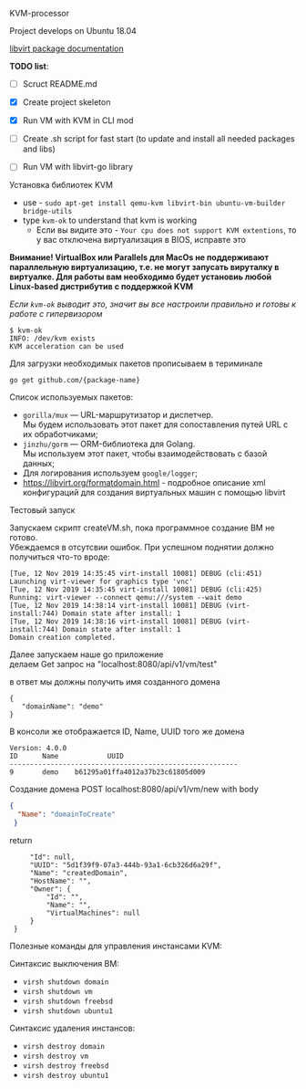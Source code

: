 KVM-processor

Project develops on Ubuntu 18.04 

[libvirt package documentation](https://godoc.org/github.com/libvirt/libvirt-go)

__TODO list__:
* [ ] Scruct README.md
* [x] Create project skeleton
* [x] Run VM with KVM in CLI mod
* [ ] Create .sh script for fast start (to update and install all needed packages and libs)
* [ ] Run VM with libvirt-go library   


Установка библиотек KVM
 - use - `sudo apt-get install qemu-kvm libvirt-bin ubuntu-vm-builder bridge-utils`
 - type `kvm-ok` to understand that kvm is working  
    * Если вы видите это - `Your cpu does not support KVM extentions`, то у вас отключена виртуализация в BIOS, исправте это
     
 __Внимание! VirtualBox или Parallels для MacOs не поддерживают параллельную виртуализацию, т.е. не
 могут запусать вируталку в виртуалке. Для работы вам необходимо будет установиь любой Linux-based дистрибутив 
 с поддержкой KVM__
 
 _Если `kvm-ok` выводит это, значит вы все настроили правильно и готовы к работе с гипервизором_
 ```
 $ kvm-ok  
INFO: /dev/kvm exists 
KVM acceleration can be used
```
Для загрузки необходимых пакетов прописываем в териминале 
```
go get github.com/{package-name}
```
Список используемых пакетов:
 - `gorilla/mux` — URL-маршрутизатор и диспетчер.  
 Мы будем использовать этот пакет для сопоставления путей URL с их обработчиками;
 - `jinzhu/gorm` — ORM-библиотека для Golang.  
 Мы используем этот пакет, чтобы взаимодействовать с базой данных;
 - Для логирования используем `google/logger`;
 - https://libvirt.org/formatdomain.html - подробное описание xml конфигураций 
 для создания виртуальных машин с помощью libvirt
 
   

Тестовый запуск  

 Запускаем скрипт createVM.sh, пока программное создание ВМ не готово.  
 Убеждаемся в отсутсвии ошибок. При успешном поднятии должно получиться что-то вроде:
 
 ````
[Tue, 12 Nov 2019 14:35:45 virt-install 10081] DEBUG (cli:451) Launching virt-viewer for graphics type 'vnc'
[Tue, 12 Nov 2019 14:35:45 virt-install 10081] DEBUG (cli:425) Running: virt-viewer --connect qemu:///system --wait demo
[Tue, 12 Nov 2019 14:38:14 virt-install 10081] DEBUG (virt-install:744) Domain state after install: 1
[Tue, 12 Nov 2019 14:38:16 virt-install 10081] DEBUG (virt-install:744) Domain state after install: 1
Domain creation completed.
````
 Далее запускаем наше go приложение  
 делаем Get запрос на "localhost:8080/api/v1/vm/test"
 
 в ответ мы должны получить имя созданного домена
 
 ```
{
    "domainName": "demo"
}
```
 В консоли же отображается ID, Name, UUID того же домена
 
 ````
 Version: 4.0.0
 ID      Name            UUID
 --------------------------------------------------------
 9       demo    b61295a01ffa4012a37b23c61805d009

 ````
 
 
 Создание домена
 POST localhost:8080/api/v1/vm/new with body
  
  ```json
{
   	"Name": "domainToCreate" 
   }
```
  
  return  
  ```json{
       "Id": null,
       "UUID": "5d1f39f9-07a3-444b-93a1-6cb326d6a29f",
       "Name": "createdDomain",
       "HostName": "",
       "Owner": {
           "Id": "",
           "Name": "",
           "VirtualMachines": null
       }
   }
```

Полезные команды для управления инстансами KVM:

Синтаксис выключения ВМ:  
* `virsh shutdown domain`  
* `virsh shutdown vm`  
* `virsh shutdown freebsd`  
* `virsh shutdown ubuntu1`  

Синтаксис удаления инстансов:  
* `virsh destroy domain`  
* `virsh destroy vm`  
* `virsh destroy freebsd`  
* `virsh destroy ubuntu1`  
